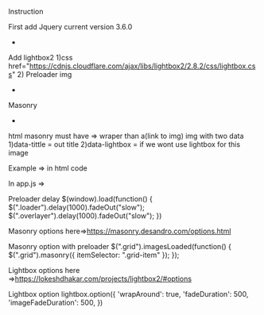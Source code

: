 Instruction

First add Jquery current version 3.6.0
- <script src="https://ajax.googleapis.com/ajax/libs/jquery/3.6.0/jquery.min.js"></script>
Add lightbox2
1)сss href="https://cdnjs.cloudflare.com/ajax/libs/lightbox2/2.8.2/css/lightbox.css"
2)<script src="https://cdnjs.cloudflare.com/ajax/libs/lightbox2/2.8.2/js/lightbox.min.js"></script>
Preloader img 
- <script src="https://unpkg.com/imagesloaded@4/imagesloaded.pkgd.min.js"></script>
Masonry 
- <script src="https://unpkg.com/masonry-layout@4/dist/masonry.pkgd.min.js"></script>

html masonry must have =>
wraper than a(link to img) img with two data
1)data-tittle = out title
2)data-lightbox = if we wont use lightbox for this image

Example => in html code

In app.js => 

Preloader delay 
$(window).load(function() {
    $(".loader").delay(1000).fadeOut("slow");
    $(".overlayer").delay(1000).fadeOut("slow");
})

Masonry options here=>https://masonry.desandro.com/options.html

Masonry option with preloader 
$(".grid").imagesLoaded(function() {
    $(".grid").masonry({
        itemSelector: ".grid-item"
    });
});

Lightbox options here =>https://lokeshdhakar.com/projects/lightbox2/#options

Lightbox option 
lightbox.option({
    'wrapAround': true,
    'fadeDuration': 500,
    'imageFadeDuration': 500,
})
